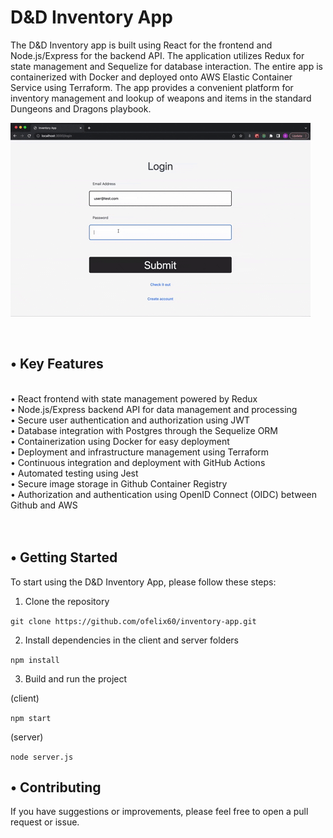 # D&D Inventory App

The D&D Inventory app is built using React for the frontend and Node.js/Express for the backend API. The application utilizes Redux for state management and Sequelize for database interaction. The entire app is containerized with Docker and deployed onto AWS Elastic Container Service using Terraform. The app provides a convenient platform for inventory management and lookup of weapons and items in the standard Dungeons and Dragons playbook.
<br>

![](https://github.com/ofelix60/inventory-app/blob/main/interface.gif)

<br>

## • Key Features

<br>
• React frontend with state management powered by Redux<br/>
• Node.js/Express backend API for data management and processing<br/>  
• Secure user authentication and authorization using JWT<br/> 
• Database integration with Postgres through the Sequelize ORM<br/>
• Containerization using Docker for easy deployment<br/>
• Deployment and infrastructure management using Terraform<br/>
• Continuous integration and deployment with GitHub Actions<br/>
• Automated testing using Jest<br/>
• Secure image storage in Github Container Registry<br/>
• Authorization and authentication using OpenID Connect (OIDC) between Github and AWS<br/>
<br>
<br>

## • Getting Started

To start using the D&D Inventory App, please follow these steps:

1. Clone the repository

`git clone https://github.com/ofelix60/inventory-app.git`

2. Install dependencies in the client and server folders

`npm install`

3. Build and run the project

(client)

`npm start`

(server)

`node server.js`

## • Contributing

If you have suggestions or improvements, please feel free to open a pull request or issue.
